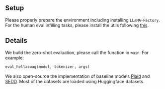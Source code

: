 ## Setup
Please properly prepare the environment including installing `LLaMA-Factory`. For the human eval infilling tasks, please install the utils following [this](https://github.com/openai/human-eval-infilling).

## Details
We build the zero-shot evaluation, please call the function in `main`. For example:
```python
eval_hellaswag(model, tokenizer, args)
```
We also open-source the implementation of baseline models [Plaid](https://github.com/igul222/plaid/tree/main) and [SEDD](https://github.com/louaaron/Score-Entropy-Discrete-Diffusion/tree/main). Most of the datasets are loaded using Huggingface datasets. 